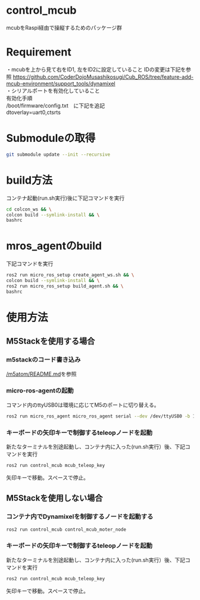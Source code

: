 # control_mcub
mcubをRaspi経由で操縦するためのパッケージ群

# Requirement
・mcubを上から見て右をID1, 左をID2に設定していること
  IDの変更は下記を参照
  https://github.com/CoderDojoMusashikosugi/Cub_ROS/tree/feature-add-mcub-environment/support_tools/dynamixel  
・シリアルポートを有効化していること  
 有効化手順  
  /boot/firmware/config.txt　に下記を追記  
  dtoverlay=uart0,ctsrts

# Submoduleの取得
```bash
git submodule update --init --recursive
```
# build方法
コンテナ起動(run.sh実行)後に下記コマンドを実行
```bash
cd colcon_ws && \
colcon build --symlink-install && \
bashrc
```

# mros_agentのbuild
下記コマンドを実行
```bash
ros2 run micro_ros_setup create_agent_ws.sh && \
colcon build --symlink-install && \
ros2 run micro_ros_setup build_agent.sh && \
bashrc
```

# 使用方法
## M5Stackを使用する場合
### m5stackのコード書き込み
[/m5atom/README.md](/m5atom/README.md)を参照
### micro-ros-agentの起動
コマンド内のttyUSB0は環境に応じてM5のポートに切り替える。
```bash
ros2 run micro_ros_agent micro_ros_agent serial --dev /dev/ttyUSB0 -b 115200 -v6
```

### キーボードの矢印キーで制御するteleopノードを起動
新たなターミナルを別途起動し、コンテナ内に入った(run.sh実行）後、下記コマンドを実行
```bash
ros2 run control_mcub mcub_teleop_key
```
矢印キーで移動。スペースで停止。

## M5Stackを使用しない場合
### コンテナ内でDynamixelを制御するノードを起動する
```bash
ros2 run control_mcub control_mcub_moter_node
```
### キーボードの矢印キーで制御するteleopノードを起動
新たなターミナルを別途起動し、コンテナ内に入った(run.sh実行）後、下記コマンドを実行
```bash
ros2 run control_mcub mcub_teleop_key
```
矢印キーで移動。スペースで停止。
